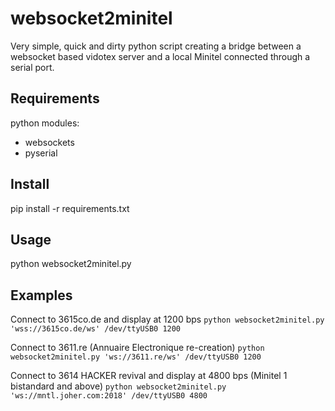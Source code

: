 # websocket2minitel

Very simple, quick and dirty python script creating a bridge between a websocket based vidotex server and a local Minitel connected through a serial port.

## Requirements

python modules:
- websockets
- pyserial

## Install

pip install -r requirements.txt

## Usage

python websocket2minitel.py <websocketURL> <serialPort> <serialSpeed>

## Examples

Connect to 3615co.de and display at 1200 bps
`python websocket2minitel.py 'wss://3615co.de/ws' /dev/ttyUSB0 1200`

Connect to 3611.re (Annuaire Electronique re-creation)
`python websocket2minitel.py 'ws://3611.re/ws' /dev/ttyUSB0 1200`

Connect to 3614 HACKER revival and display at 4800 bps (Minitel 1 bistandard and above)
`python websocket2minitel.py 'ws://mntl.joher.com:2018' /dev/ttyUSB0 4800`
